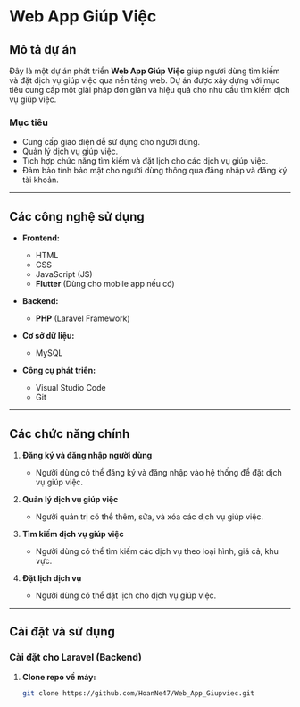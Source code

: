 # Web App Giúp Việc

## Mô tả dự án

Đây là một dự án phát triển **Web App Giúp Việc** giúp người dùng tìm kiếm và đặt dịch vụ giúp việc qua nền tảng web. Dự án được xây dựng với mục tiêu cung cấp một giải pháp đơn giản và hiệu quả cho nhu cầu tìm kiếm dịch vụ giúp việc.

### Mục tiêu
- Cung cấp giao diện dễ sử dụng cho người dùng.
- Quản lý dịch vụ giúp việc.
- Tích hợp chức năng tìm kiếm và đặt lịch cho các dịch vụ giúp việc.
- Đảm bảo tính bảo mật cho người dùng thông qua đăng nhập và đăng ký tài khoản.

---

## Các công nghệ sử dụng

- **Frontend:**
  - HTML
  - CSS
  - JavaScript (JS)
  - **Flutter** (Dùng cho mobile app nếu có)

- **Backend:**
  - **PHP** (Laravel Framework)

- **Cơ sở dữ liệu:**
  - MySQL

- **Công cụ phát triển:**
  - Visual Studio Code
  - Git

---

## Các chức năng chính

1. **Đăng ký và đăng nhập người dùng**
   - Người dùng có thể đăng ký và đăng nhập vào hệ thống để đặt dịch vụ giúp việc.

2. **Quản lý dịch vụ giúp việc**
   - Người quản trị có thể thêm, sửa, và xóa các dịch vụ giúp việc.

3. **Tìm kiếm dịch vụ giúp việc**
   - Người dùng có thể tìm kiếm các dịch vụ theo loại hình, giá cả, khu vực.

4. **Đặt lịch dịch vụ**
   - Người dùng có thể đặt lịch cho dịch vụ giúp việc.

---

## Cài đặt và sử dụng

### Cài đặt cho Laravel (Backend)

1. **Clone repo về máy:**

   ```bash
   git clone https://github.com/HoanNe47/Web_App_Giupviec.git
